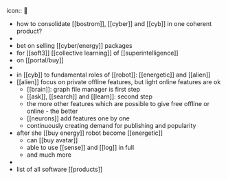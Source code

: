 icon:: 🍓

- how to consolidate [[bostrom]], [[cyber]] and [[cyb]] in one coherent product?
-
- bet on selling [[cyber/energy]] packages
- for [[soft3]] [[collective learning]] of [[superintelligence]]
- on [[portal/buy]]
-
- in [[cyb]] to fundamental roles of [[robot]]: [[energetic]] and [[alien]]
- [[alien]] focus on private offline features, but light online features are ok
	- [[brain]]: graph file manager is first step
	- [[ask]], [[search]] and [[learn]]: second step
	- the more other features which are possible to give free offline or online - the better
	- [[neurons]] add features one by one
	- continuously creating demand for publishing and popularity
- after she [[buy energy]] robot become [[energetic]]
	- can [[buy avatar]]
	- able to use [[sense]] and [[log]] in full
	- and much more
-
- list of all software [[products]]